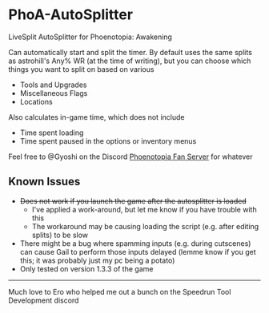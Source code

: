# PhoA-AutoSplitter
LiveSplit AutoSplitter for Phoenotopia: Awakening

Can automatically start and split the timer. By default uses the same splits as astrohill's Any% WR (at the time of writing), but you can choose which things you want to split on based on various 
- Tools and Upgrades
- Miscellaneous Flags
- Locations

Also calculates in-game time, which does not include 
- Time spent loading
- Time spent paused in the options or inventory menus

Feel free to @Gyoshi on the Discord [Phoenotopia Fan Server](https://discord.gg/Swd6zcTCQZ) for whatever

## Known Issues
- ~~Does not work if you launch the game after the autosplitter is loaded~~
    - I've applied a work-around, but let me know if you have trouble with this
    - The workaround may be causing loading the script (e.g. after editing splits) to be slow
- There might be a bug where spamming inputs (e.g. during cutscenes) can cause Gail to perform those inputs delayed (lemme know if you get this; it was probably just my pc being a potato)
- Only tested on version 1.3.3 of the game

----------
Much love to Ero who helped me out a bunch on the Speedrun Tool Development discord